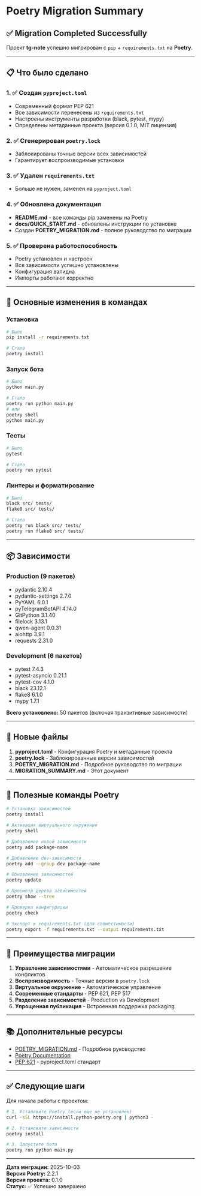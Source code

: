 # Poetry Migration Summary

## ✅ Migration Completed Successfully

Проект **tg-note** успешно мигрирован с `pip` + `requirements.txt` на **Poetry**.

---

## 📋 Что было сделано

### 1. ✅ Создан `pyproject.toml`
- Современный формат PEP 621
- Все зависимости перенесены из `requirements.txt`
- Настроены инструменты разработки (black, pytest, mypy)
- Определены метаданные проекта (версия 0.1.0, MIT лицензия)

### 2. ✅ Сгенерирован `poetry.lock`
- Заблокированы точные версии всех зависимостей
- Гарантирует воспроизводимые установки

### 3. ✅ Удален `requirements.txt`
- Больше не нужен, заменен на `pyproject.toml`

### 4. ✅ Обновлена документация
- **README.md** - все команды pip заменены на Poetry
- **docs/QUICK_START.md** - обновлены инструкции по установке
- Создан **POETRY_MIGRATION.md** - полное руководство по миграции

### 5. ✅ Проверена работоспособность
- Poetry установлен и настроен
- Все зависимости успешно установлены
- Конфигурация валидна
- Импорты работают корректно

---

## 🎯 Основные изменения в командах

### Установка
```bash
# Было
pip install -r requirements.txt

# Стало
poetry install
```

### Запуск бота
```bash
# Было
python main.py

# Стало
poetry run python main.py
# или
poetry shell
python main.py
```

### Тесты
```bash
# Было
pytest

# Стало
poetry run pytest
```

### Линтеры и форматирование
```bash
# Было
black src/ tests/
flake8 src/ tests/

# Стало
poetry run black src/ tests/
poetry run flake8 src/ tests/
```

---

## 📦 Зависимости

### Production (9 пакетов)
- pydantic 2.10.4
- pydantic-settings 2.7.0
- PyYAML 6.0.1
- pyTelegramBotAPI 4.14.0
- GitPython 3.1.40
- filelock 3.13.1
- qwen-agent 0.0.31
- aiohttp 3.9.1
- requests 2.31.0

### Development (6 пакетов)
- pytest 7.4.3
- pytest-asyncio 0.21.1
- pytest-cov 4.1.0
- black 23.12.1
- flake8 6.1.0
- mypy 1.7.1

**Всего установлено:** 50 пакетов (включая транзитивные зависимости)

---

## 📁 Новые файлы

1. **pyproject.toml** - Конфигурация Poetry и метаданные проекта
2. **poetry.lock** - Заблокированные версии зависимостей
3. **POETRY_MIGRATION.md** - Подробное руководство по миграции
4. **MIGRATION_SUMMARY.md** - Этот документ

---

## 🔧 Полезные команды Poetry

```bash
# Установка зависимостей
poetry install

# Активация виртуального окружения
poetry shell

# Добавление новой зависимости
poetry add package-name

# Добавление dev-зависимости
poetry add --group dev package-name

# Обновление зависимостей
poetry update

# Просмотр дерева зависимостей
poetry show --tree

# Проверка конфигурации
poetry check

# Экспорт в requirements.txt (для совместимости)
poetry export -f requirements.txt --output requirements.txt
```

---

## 🎉 Преимущества миграции

1. **Управление зависимостями** - Автоматическое разрешение конфликтов
2. **Воспроизводимость** - Точные версии в `poetry.lock`
3. **Виртуальное окружение** - Автоматическое управление
4. **Современные стандарты** - PEP 621, PEP 517
5. **Разделение зависимостей** - Production vs Development
6. **Упрощенная публикация** - Встроенная поддержка packaging

---

## 📚 Дополнительные ресурсы

- [POETRY_MIGRATION.md](POETRY_MIGRATION.md) - Подробное руководство
- [Poetry Documentation](https://python-poetry.org/docs/)
- [PEP 621](https://peps.python.org/pep-0621/) - pyproject.toml стандарт

---

## ✅ Следующие шаги

Для начала работы с проектом:

```bash
# 1. Установите Poetry (если еще не установлен)
curl -sSL https://install.python-poetry.org | python3 -

# 2. Установите зависимости
poetry install

# 3. Запустите бота
poetry run python main.py
```

---

**Дата миграции:** 2025-10-03  
**Версия Poetry:** 2.2.1  
**Версия проекта:** 0.1.0  
**Статус:** ✅ Успешно завершено
